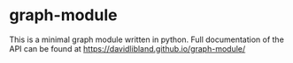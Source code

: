 # graph-module
This is a minimal graph module written in python. Full documentation of the API can be found at https://davidlibland.github.io/graph-module/
